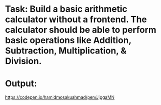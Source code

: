 # Task: Build a basic arithmetic calculator without a frontend. The calculator should be able to perform basic operations like Addition, Subtraction, Multiplication, & Division.


# Output:
https://codepen.io/hamidmosakuahmad/pen/JjpgaMN